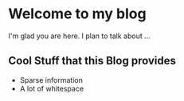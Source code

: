 # Welcome to my blog

I'm glad you are here. I plan to talk about ...

## Cool Stuff that this Blog provides
- Sparse information
- A lot of whitespace
